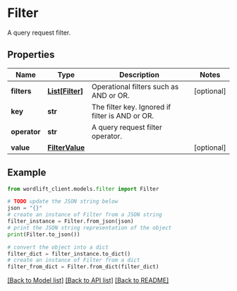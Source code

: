 # Filter

A query request filter.

## Properties

Name | Type | Description | Notes
------------ | ------------- | ------------- | -------------
**filters** | [**List[Filter]**](Filter.md) | Operational filters such as AND or OR. | [optional] 
**key** | **str** | The filter key. Ignored if filter is AND or OR. | 
**operator** | **str** | A query request filter operator. | 
**value** | [**FilterValue**](FilterValue.md) |  | [optional] 

## Example

```python
from wordlift_client.models.filter import Filter

# TODO update the JSON string below
json = "{}"
# create an instance of Filter from a JSON string
filter_instance = Filter.from_json(json)
# print the JSON string representation of the object
print(Filter.to_json())

# convert the object into a dict
filter_dict = filter_instance.to_dict()
# create an instance of Filter from a dict
filter_from_dict = Filter.from_dict(filter_dict)
```
[[Back to Model list]](../README.md#documentation-for-models) [[Back to API list]](../README.md#documentation-for-api-endpoints) [[Back to README]](../README.md)


